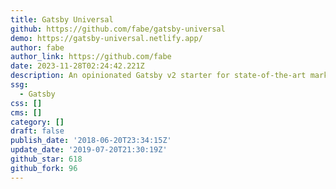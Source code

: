 ```yaml
---
title: Gatsby Universal
github: https://github.com/fabe/gatsby-universal
demo: https://gatsby-universal.netlify.app/
author: fabe
author_link: https://github.com/fabe
date: 2023-11-28T02:24:42.221Z
description: An opinionated Gatsby v2 starter for state-of-the-art marketing sites.
ssg:
  - Gatsby
css: []
cms: []
category: []
draft: false
publish_date: '2018-06-20T23:34:15Z'
update_date: '2019-07-20T21:30:19Z'
github_star: 618
github_fork: 96
---
```

